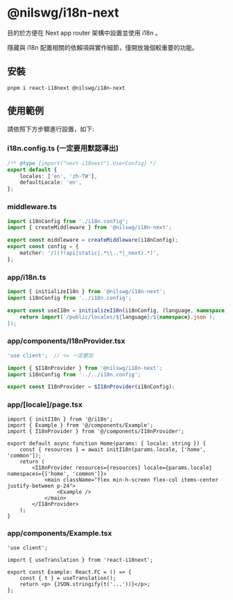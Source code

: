 # @nilswg/i18n-next
目的於方便在 Next app router 架構中設置並使用 i18n 。  

隱藏與 i18n 配置相關的依賴項與實作細節，僅開放幾個較重要的功能。



## 安裝
```
pnpm i react-i18next @nilswg/i18n-next 
```



## 使用範例
請依照下方步驟進行設置，如下:


### i18n.config.ts (一定要用默認導出)
```ts
/** @type {import("next-i18next").UserConfig} */
export default {
    locales: ['en', 'zh-TW'],
    defaultLocale: 'en',
};
```


### middleware.ts
```ts
import i18nConfig from './i18n.config';
import { createMiddleware } from '@nilswg/i18n-next';

export const middleware = createMiddleware(i18nConfig);
export const config = {
    matcher: '/((?!api|static|.*\\..*|_next).*)',
};
```


### app/i18n.ts
```ts
import { initializeI18n } from '@nilswg/i18n-next';
import i18nConfig from '../i18n.config';

export const useI18n = initializeI18n(i18nConfig, (language, namespace) => {
    return import(`/public/locales/${language}/${namespace}.json`);
});
```


### app/components/I18nProvider.tsx
```ts
'use client';  // <= 一定要加

import { $I18nProvider } from '@nilswg/i18n-next';
import i18nConfig from '../../i18n.config';

export const I18nProvider = $I18nProvider(i18nConfig);
```


### app/[locale]/page.tsx
```tsx
import { initI18n } from '@/i18n';
import { Example } from '@/components/Example';
import { I18nProvider } from '@/components/I18nProvider';

export default async function Home(params: { locale: string }) {
    const { resources } = await initI18n(params.locale, ['home', 'common']);
    return (
        <I18nProvider resources={resources} locale={params.locale} namespaces={['home', 'common']}>
            <main className="flex min-h-screen flex-col items-center justify-between p-24">
                <Example />
            </main>
        </I18nProvider>
    );
}
```


### app/components/Example.tsx
```tsx
'use client';

import { useTranslation } from 'react-i18next';

export const Example: React.FC = () => {
    const { t } = useTranslation();
    return <p> {JSON.stringify(t('...'))}</p>;
};
```
